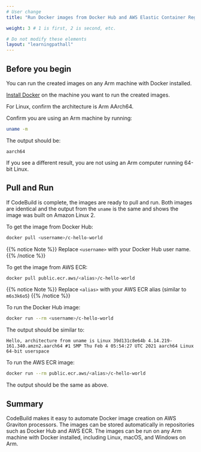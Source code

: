 ```yaml
---
# User change
title: "Run Docker images from Docker Hub and AWS Elastic Container Registry (ECR)"

weight: 3 # 1 is first, 2 is second, etc.

# Do not modify these elements
layout: "learningpathall"
---
```


## Before you begin

You can run the created images on any Arm machine with Docker installed. 

[Install Docker](/install-guides/docker/) on the machine you want to run the created images.

For Linux, confirm the architecture is Arm AArch64. 

Confirm you are using an Arm machine by running:

```bash
uname -m
```

The output should be:

```output
aarch64
```

If you see a different result, you are not using an Arm computer running 64-bit Linux.

## Pull and Run

If CodeBuild is complete, the images are ready to pull and run. Both images are identical and the output from the `uname` is the same and shows the image was built on Amazon Linux 2.

To get the image from Docker Hub:

```bash
docker pull <username>/c-hello-world
```

{{% notice Note %}}
Replace `<username>` with your Docker Hub user name.
{{% /notice %}}

To get the image from AWS ECR:
```bash
docker pull public.ecr.aws/<alias>/c-hello-world
```

{{% notice Note %}}
Replace `<alias>` with your AWS ECR alias (similar to `m6s3k6o5`)
{{% /notice %}}

To run the Docker Hub image:
```bash
docker run --rm <username>/c-hello-world
```

The output should be similar to:
```output
Hello, architecture from uname is Linux 39d131c8e64b 4.14.219-161.340.amzn2.aarch64 #1 SMP Thu Feb 4 05:54:27 UTC 2021 aarch64 Linux
64-bit userspace
```

To run the AWS ECR image:
```bash
docker run --rm public.ecr.aws/<alias>/c-hello-world
```

The output should be the same as above.

## Summary

CodeBuild makes it easy to automate Docker image creation on AWS Graviton processors. The images can be stored automatically in repositories such as Docker Hub and AWS ECR. The images can be run on any Arm machine with Docker installed, including Linux, macOS, and Windows on Arm.
 

